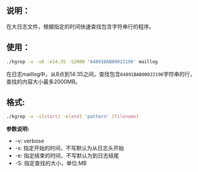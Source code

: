 ## 说明：
在大日志文件，根据指定的时间快速查找包含字符串行的程序。

## 使用：
```bash
./kgrep -v -s8 -e14:35 -S2000 '64891BAB00022196' maillog
```
在日志maillog中，从8点到14:35之间，查找包含`64891BAB00022196`字符串的行，查找的内容大小最多2000MB。

## 格式:
```bash
./kgrep -v -s[start] -e[end] 'pattern' [filename]
```
**参数说明:**
- \-v: verbose
- \-s: 指定开始的时间，不写默认为从日志头开始
- \-e: 指定结束的时间，不写默认为到日志结尾
- \-S: 指定查找的大小，单位:MB
